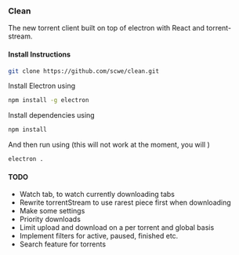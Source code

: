 ### Clean ###

The new torrent client built on top of electron with React and torrent-stream.

#### Install Instructions ####

```bash
git clone https://github.com/scwe/clean.git
```

Install Electron using
```bash
npm install -g electron
```

Install dependencies using
```bash
npm install
```

And then run using (this will not work at the moment, you will )
```bash
electron .
```


#### TODO ####

* Watch tab, to watch currently downloading tabs
* Rewrite torrentStream to use rarest piece first when downloading
* Make some settings 
* Priority downloads
* Limit upload and download on a per torrent and global basis
* Implement filters for active, paused, finished etc.
* Search feature for torrents